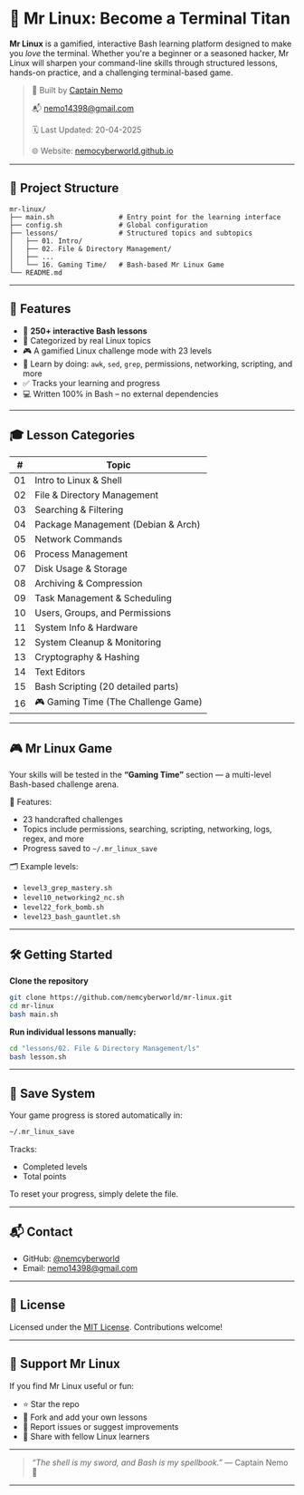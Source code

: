 
# 🧠 Mr Linux: Become a Terminal Titan

**Mr Linux** is a gamified, interactive Bash learning platform designed to make you *love* the terminal. Whether you're a beginner or a seasoned hacker, Mr Linux will sharpen your command-line skills through structured lessons, hands-on practice, and a challenging terminal-based game.

> 🔧 Built by [Captain Nemo](https://github.com/nemcyberworld)
>
> 📬 [nemo14398@gmail.com](mailto:nemo14398@gmail.com)
>
> 🗓️ Last Updated: 20-04-2025
>
> 🌐 Website: [nemocyberworld.github.io](https://nemocyberworld.github.io/)

---

## 🧭 Project Structure

```
mr-linux/
├── main.sh                # Entry point for the learning interface
├── config.sh              # Global configuration
├── lessons/               # Structured topics and subtopics
│   ├── 01. Intro/
│   ├── 02. File & Directory Management/
│   ├── ...
│   └── 16. Gaming Time/   # Bash-based Mr Linux Game
└── README.md
```

---

## 🚀 Features

* 🧪 **250+ interactive Bash lessons**
* 📁 Categorized by real Linux topics
* 🎮 A gamified Linux challenge mode with 23 levels
* 🧠 Learn by doing: `awk`, `sed`, `grep`, permissions, networking, scripting, and more
* ✅ Tracks your learning and progress
* 💻 Written 100% in Bash – no external dependencies

---

## 🎓 Lesson Categories

| #  | Topic                               |
| -- | ----------------------------------- |
| 01 | Intro to Linux & Shell              |
| 02 | File & Directory Management         |
| 03 | Searching & Filtering               |
| 04 | Package Management (Debian & Arch)  |
| 05 | Network Commands                    |
| 06 | Process Management                  |
| 07 | Disk Usage & Storage                |
| 08 | Archiving & Compression             |
| 09 | Task Management & Scheduling        |
| 10 | Users, Groups, and Permissions      |
| 11 | System Info & Hardware              |
| 12 | System Cleanup & Monitoring         |
| 13 | Cryptography & Hashing              |
| 14 | Text Editors                        |
| 15 | Bash Scripting (20 detailed parts)  |
| 16 | 🎮 Gaming Time (The Challenge Game) |

---

## 🎮 Mr Linux Game

Your skills will be tested in the **“Gaming Time”** section — a multi-level Bash-based challenge arena.

🧩 Features:

* 23 handcrafted challenges
* Topics include permissions, searching, scripting, networking, logs, regex, and more
* Progress saved to `~/.mr_linux_save`

🗂️ Example levels:

* `level3_grep_mastery.sh`
* `level10_networking2_nc.sh`
* `level22_fork_bomb.sh`
* `level23_bash_gauntlet.sh`

---

## 🛠️ Getting Started

**Clone the repository**

```bash
git clone https://github.com/nemcyberworld/mr-linux.git
cd mr-linux
bash main.sh
```

**Run individual lessons manually:**

```bash
cd "lessons/02. File & Directory Management/ls"
bash lesson.sh
```

---

## 💾 Save System

Your game progress is stored automatically in:

```bash
~/.mr_linux_save
```

Tracks:

* Completed levels
* Total points

To reset your progress, simply delete the file.

---

## 📬 Contact

* GitHub: [@nemcyberworld](https://github.com/nemcyberworld)
* Email: [nemo14398@gmail.com](mailto:nemo14398@gmail.com)

---

## 📄 License

Licensed under the [MIT License](https://chatgpt.com/c/LICENSE). Contributions welcome!

---

## 🌟 Support Mr Linux

If you find Mr Linux useful or fun:

* ⭐ Star the repo
* 🍴 Fork and add your own lessons
* 🐛 Report issues or suggest improvements
* 📣 Share with fellow Linux learners

---

> *“The shell is my sword, and Bash is my spellbook.”* — Captain Nemo 🐙

---
